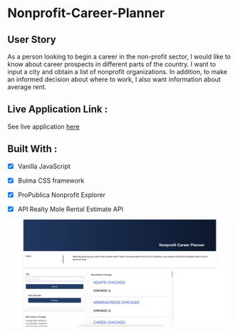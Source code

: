 # Nonprofit-Career-Planner

## User Story

As a person looking to begin a career in the non-profit sector, I would like to know about career prospects in different parts of the country. I want to input a city and obtain a list of nonprofit organizations. In addition, to make an informed decision about where to work, I also want information about average rent.

## Live Application Link :
See live application [here](https://sthompsonchicago.github.io/Nonprofit-Career-Planner/)

## Built With : 

- [x] Vanilla JavaScript

- [x] Bulma CSS framework

- [x] ProPublica Nonprofit Explorer

- [x] API Realty Mole Rental Estimate API


![a search bar, results on the right and information below the search on the left](assets/image/screenshot.png)
